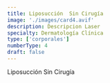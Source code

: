 ```yaml
---
title: Liposucción  Sin Cirugía
image: './images/card4.avif'
description: Descripcion Laser
specialty: Dermatología Clínica
type: ['corporales']
numberType: 4
draft: false
---
```


Liposucción Sin Cirugía
